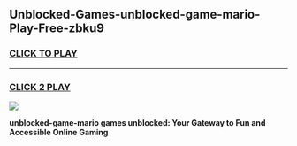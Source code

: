 
## Unblocked-Games-unblocked-game-mario-Play-Free-zbku9
<h3>
<a href="https://premium76.site?title=unblocked-game-mario&ref=20A">CLICK TO PLAY</a></h3>
<hr>

<h3>
<a href="https://premium76.site?title=unblocked-game-mario&ref=20A">CLICK 2 PLAY</a>
  
</h3>

<a href="https://premium76.site?title=unblocked-game-mario&ref=20A"><img src="https://clearcache.store/games.png"></a>


**unblocked-game-mario games unblocked: Your Gateway to Fun and Accessible Online Gaming**
